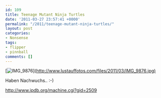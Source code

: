 ```yaml
---
id: 109
title: Teenage Mutant Ninja Turtles
date: '2011-03-27 23:57:41 +0000'
permalink: "/2011/teenage-mutant-ninja-turtles/"
layout: post
categories:
- Nonsense
tags:
- flipper
- pinnball
comments: []
---
```

[![](<http://www.lustauffotos.com/files/2011/03/IMG_9876.jpg> "IMG\_9876")](<http://www.lustauffotos.com/files/2011/03/IMG_9876.jpg)>

Haben Nachwuchs.. :-)

<http://www.ipdb.org/machine.cgi?gid=2509>